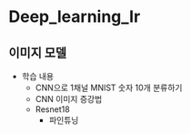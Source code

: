 # Deep_learning_lr

## 이미지 모델
- 학습 내용
  - CNN으로 1채널 MNIST 숫자 10개 분류하기
  - CNN 이미지 증강법
  - Resnet18
    - 파인튜닝

      
         
